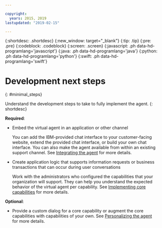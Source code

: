 ```yaml
---

copyright:
  years: 2015, 2019
lastupdated: "2019-02-15"

---
```


{:shortdesc: .shortdesc}
{:new_window: target="_blank"}
{:tip: .tip}
{:pre: .pre}
{:codeblock: .codeblock}
{:screen: .screen}
{:javascript: .ph data-hd-programlang='javascript'}
{:java: .ph data-hd-programlang='java'}
{:python: .ph data-hd-programlang='python'}
{:swift: .ph data-hd-programlang='swift'}

# Development next steps
{: #minimal_steps}

Understand the development steps to take to fully implement the agent.
{: shortdesc}

**Required**:

- Embed the virtual agent in an application or other channel

  You can add the IBM-provided chat interface to your customer-facing website, extend the provided chat interface, or build your own chat interface. You can also make the agent available from within an existing support channel. See [Integrating the agent](/docs/services/virtual-agent/integrate.html) for more details.

- Create application logic that supports information requests or business transactions that can occur during user conversations

  Work with the administrators who configured the capabilities that your organization will support. They can help you understand the expected behavior of the virtual agent per capability. See [Implementing core capabilities](/docs/services/virtual-agent/impl_intents.html) for more details.

**Optional**:

- Provide a custom dialog for a core capability or augment the core capabilities with capabilities of your own. See [Personalizing the agent](/docs/services/virtual-agent/personalize.html) for more details.